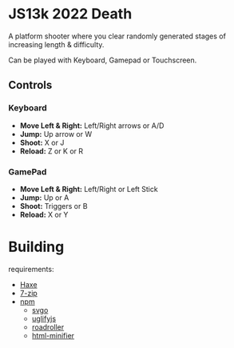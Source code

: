 # JS13k 2022 Death
A platform shooter where you clear randomly generated stages of increasing length & difficulty.

Can be played with Keyboard, Gamepad or Touchscreen.

## Controls
### Keyboard
- **Move Left & Right:** Left/Right arrows or A/D
- **Jump:** Up arrow or W
- **Shoot:** X or J 
- **Reload:** Z or K or R 
### GamePad
- **Move Left & Right:** Left/Right or Left Stick
- **Jump:** Up or A
- **Shoot:** Triggers or B
- **Reload:** X or Y

# Building
requirements:
- [Haxe](https://haxe.org/)
- [7-zip](https://www.7-zip.org/)
- [npm](https://www.npmjs.com/)
	- [svgo](https://www.npmjs.com/package/svgo)
	- [uglifyjs](https://www.npmjs.com/package/uglify-js)
	- [roadroller](https://www.npmjs.com/package/roadroller)
	- [html-minifier](https://www.npmjs.com/package/html-minifier)
